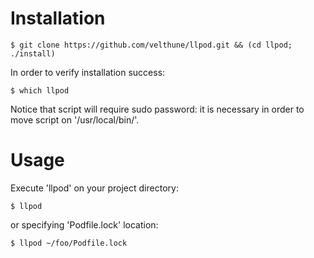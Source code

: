 # Installation  
 
	$ git clone https://github.com/velthune/llpod.git && (cd llpod; ./install)

In order to verify installation success: 

	$ which llpod

Notice that script will require sudo password: it is necessary in order to move script on '/usr/local/bin/'.

# Usage 

Execute 'llpod' on your project directory:

	$ llpod

or specifying 'Podfile.lock' location:

	$ llpod ~/foo/Podfile.lock


